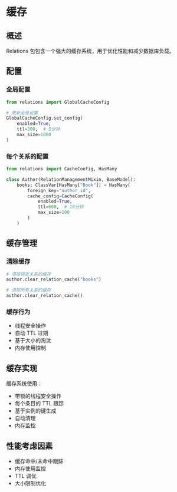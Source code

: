 # 缓存

## 概述

Relations 包包含一个强大的缓存系统，用于优化性能和减少数据库负载。

## 配置

### 全局配置

```python
from relations import GlobalCacheConfig

# 更新全局设置
GlobalCacheConfig.set_config(
    enabled=True,
    ttl=300,  # 5分钟
    max_size=1000
)
```

### 每个关系的配置

```python
from relations import CacheConfig, HasMany

class Author(RelationManagementMixin, BaseModel):
    books: ClassVar[HasMany["Book"]] = HasMany(
        foreign_key="author_id",
        cache_config=CacheConfig(
            enabled=True,
            ttl=600,  # 10分钟
            max_size=100
        )
    )
```

## 缓存管理

### 清除缓存

```python
# 清除特定关系的缓存
author.clear_relation_cache("books")

# 清除所有关系的缓存
author.clear_relation_cache()
```

### 缓存行为

- 线程安全操作
- 自动 TTL 过期
- 基于大小的淘汰
- 内存使用控制

## 缓存实现

缓存系统使用：
- 带锁的线程安全操作
- 每个条目的 TTL 跟踪
- 基于实例的键生成
- 自动清理
- 内存监控

## 性能考虑因素

- 缓存命中/未命中跟踪
- 内存使用监控
- TTL 调优
- 大小限制优化